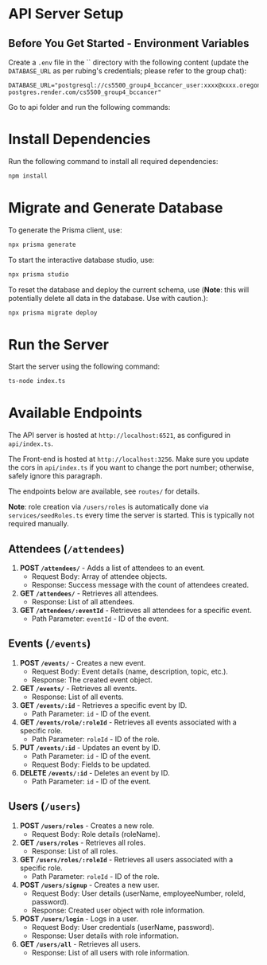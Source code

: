 # API Server Setup

## Before You Get Started - Environment Variables

Create a `.env` file in the `` directory with the following content (update the `DATABASE_URL` as per rubing's credentials; please refer to the group chat):

```env
DATABASE_URL="postgresql://cs5500_group4_bccancer_user:xxxx@xxxx.oregon-postgres.render.com/cs5500_group4_bccancer"
```

Go to api folder and run the following commands:
# Install Dependencies

Run the following command to install all required dependencies:

```bash
npm install
```

# Migrate and Generate Database


To generate the Prisma client, use:

```bash
npx prisma generate
```

To start the interactive database studio, use:

```bash
npx prisma studio
```


To reset the database and deploy the current schema, use (**Note**: this will potentially delete all data in the database. Use with caution.):

```bash
npx prisma migrate deploy
```


# Run the Server

Start the server using the following command:
    
```bash
ts-node index.ts
```


# Available Endpoints

The API server is hosted at `http://localhost:6521`, as configured in `api/index.ts`.

The Front-end is hosted at `http://localhost:3256`. Make sure you update the cors in `api/index.ts` if you want to change the port number; otherwise, safely ignore this paragraph.

The endpoints below are available, see `routes/` for details.

**Note**: role creation via `/users/roles` is automatically done via `services/seedRoles.ts` every time the server is started. This is typically not required manually.

## Attendees (`/attendees`)
1. **POST `/attendees/`** - Adds a list of attendees to an event.
   - Request Body: Array of attendee objects.
   - Response: Success message with the count of attendees created.
2. **GET `/attendees/`** - Retrieves all attendees.
   - Response: List of all attendees.
3. **GET `/attendees/:eventId`** - Retrieves all attendees for a specific event.
   - Path Parameter: `eventId` - ID of the event.

## Events (`/events`)
1. **POST `/events/`** - Creates a new event.
   - Request Body: Event details (name, description, topic, etc.).
   - Response: The created event object.
2. **GET `/events/`** - Retrieves all events.
   - Response: List of all events.
3. **GET `/events/:id`** - Retrieves a specific event by ID.
   - Path Parameter: `id` - ID of the event.
4. **GET `/events/role/:roleId`** - Retrieves all events associated with a specific role.
   - Path Parameter: `roleId` - ID of the role.
5. **PUT `/events/:id`** - Updates an event by ID.
   - Path Parameter: `id` - ID of the event.
   - Request Body: Fields to be updated.
6. **DELETE `/events/:id`** - Deletes an event by ID.
   - Path Parameter: `id` - ID of the event.

## Users (`/users`)
1. **POST `/users/roles`** - Creates a new role.
   - Request Body: Role details (roleName).
2. **GET `/users/roles`** - Retrieves all roles.
   - Response: List of all roles.
3. **GET `/users/roles/:roleId`** - Retrieves all users associated with a specific role.
   - Path Parameter: `roleId` - ID of the role.
4. **POST `/users/signup`** - Creates a new user.
   - Request Body: User details (userName, employeeNumber, roleId, password).
   - Response: Created user object with role information.
5. **POST `/users/login`** - Logs in a user.
   - Request Body: User credentials (userName, password).
   - Response: User details with role information.
6. **GET `/users/all`** - Retrieves all users.
   - Response: List of all users with role information.


